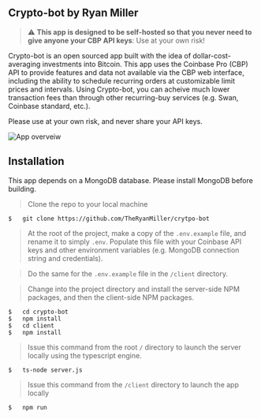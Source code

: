 ## Crypto-bot by Ryan Miller  

> :warning: **This app is designed to be self-hosted so that you never need to give anyone your CBP API keys**: Use at your own risk!

Crypto-bot is an open sourced app built with the idea of dollar-cost-averaging investments into Bitcoin. This app uses the Coinbase Pro (CBP) API to provide features and data not available via the CBP web interface, including the ability to schedule recurring orders at customizable limit prices and intervals. Using Crypto-bot, you can acheive much lower transaction fees than through other recurring-buy services (e.g. Swan, Coinbase standard, etc.).
  
Please use at your own risk, and never share your API keys.


<img src="http://g.recordit.co/XHwASNetDH.gif"
     alt="App overveiw"
     style="margin-right: 0 auto; max-width: 80%" />  
  

## Installation

This app depends on a MongoDB database. Please install MongoDB before building. 

> Clone the repo to your local machine
```
$   git clone https://github.com/TheRyanMiller/crytpo-bot
```
> At the root of the project, make a copy of the `.env.example` file, and rename it to simply `.env`. Populate this file with your Coinbase API keys and other environment variables (e.g. MongoDB connection string and credentials).  

> Do the same for the `.env.example` file in the `/client` directory.  

> Change into the project directory and install the server-side NPM packages, and then the client-side NPM packages.
```
$   cd crypto-bot
$   npm install
$   cd client
$   npm install
```

> Issue this command from the root `/` directory to launch the server locally using the typescript engine.
```
$   ts-node server.js
```

> Issue this command from the `/client` directory to launch the app locally
```
$   npm run
```